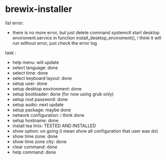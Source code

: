 # brewix-installer

list error:
- there is no more error, but just delete command systemctl start desktop enviroment.service in function install_desktop_enviroment(), i think it will run without error, just check the error log

task :

- help menu: will update
- select language: done
- select time: done
- select keyboard layout: done
- setup user: done
- setup desktop environment: done
- setup bootloader: done (for now using grub only)
- setup root password: done
- setup audio: next update
- setup package: maybe done
- network configuration: i think done
- setup hostname: done
- install tea linix: TESTED AND INSTALLED
- show option: on going (i mean show all configuration that user was do)
- show time zone: done
- show time zone city: done
- clear command: done
- help command: done

